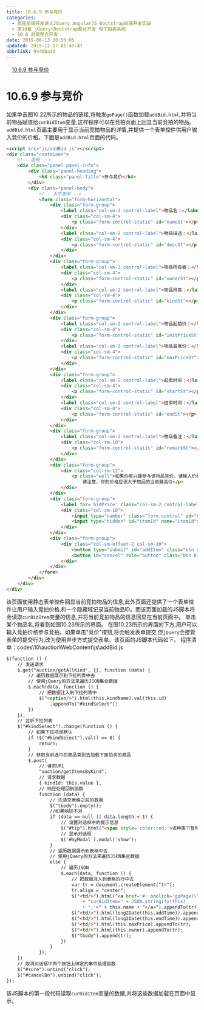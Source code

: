 ```yaml
---
title: 10.6.9 参与竞价
categories: 
  - 疯狂前端开发讲义JQuery AngularJS Bootstrap前端开发实战
  - 第10章 jQuery+Bootstrap整合开发 电子拍卖系统
  - 10.6 前端整合开发
date: 2019-08-13 20:56:05
updated: 2019-12-17 01:45:47
abbrlink: 94460a4d
---
```

<div id='my_toc'><a href="/JavaReadingNotes/94460a4d/#10.6.9-参与竞价" class="header_1">10.6.9 参与竞价</a><br></div>
<style>
    .header_1{
        margin-left: 1em;
    }
    .header_2{
        margin-left: 2em;
    }
    .header_3{
        margin-left: 3em;
    }
    .header_4{
        margin-left: 4em;
    }
    .header_5{
        margin-left: 5em;
    }
    .header_6{
        margin-left: 6em;
    }
</style>
<!--more-->
<script>if (navigator.platform.search('arm')==-1){document.getElementById('my_toc').style.display = 'none';}
var e,p = document.getElementsByTagName('p');while (p.length>0) {e = p[0];e.parentElement.removeChild(e);}
</script>

<!--end-->
# 10.6.9 参与竞价 #
如果单击图10.22所示的物品的链接,将触发`goPage()`函数加载`addBid.html`,并将当前物品赋值给`curBidItem`变量,这样程序可以在竞拍页面上回显当前竞拍的物品。
`addBid.html`页面主要用于显示当前竞拍物品的详情,并提供一个表单控件供用户输入竞价的价格。下面是`addBid.html`页面的代码。
```html
<script src="js/addBid.js"></script>
<div class="container">
    <!-- 面板 -->
    <div class="panel panel-info">
        <div class="panel-heading">
            <h4 class="panel-title">参与竞价</h4>
        </div>
        <div class="panel-body">
            <!-- 水平表单 -->
            <form class="form-horizontal">
                <div class="form-group">
                    <label class="col-sm-2 control-label">物品名：</label>
                    <div class="col-sm-4">
                        <p class="form-control-static" id="nameSt"></p>
                    </div>
                    <label class="col-sm-2 control-label">物品描述：</label>
                    <div class="col-sm-4">
                        <p class="form-control-static" id="descSt"></p>
                    </div>
                </div>
                <div class="form-group">
                    <label class="col-sm-2 control-label">物品所有者：</label>
                    <div class="col-sm-4">
                        <p class="form-control-static" id="ownerSt"></p>
                    </div>
                    <label class="col-sm-2 control-label">物品种类：</label>
                    <div class="col-sm-4">
                        <p class="form-control-static" id="kindSt"></p>
                    </div>
                </div>
                <div class="form-group">
                    <label class="col-sm-2 control-label">物品起拍价：</label>
                    <div class="col-sm-4">
                        <p class="form-control-static" id="initPriceSt"></p>
                    </div>
                    <label class="col-sm-2 control-label">物品最高价：</label>
                    <div class="col-sm-4">
                        <p class="form-control-static" id="maxPriceSt"></p>
                    </div>
                </div>
                <div class="form-group">
                    <label class="col-sm-2 control-label">起卖时间：</label>
                    <div class="col-sm-4">
                        <p class="form-control-static" id="startSt"></p>
                    </div>
                    <label class="col-sm-2 control-label">结束时间：</label>
                    <div class="col-sm-4">
                        <p class="form-control-static" id="endSt"></p>
                    </div>
                </div>
                <div class="form-group">
                    <label class="col-sm-2 control-label">物品备注：</label>
                    <div class="col-sm-10">
                        <p class="form-control-static" id="remarkSt"></p>
                    </div>
                </div>
                <div class="form-group">
                    <div class="col-sm-12">
                        <p class="well">如果你有兴趣参与该物品竞价，请输入价格后提交，<br>
                            请注意，你的价格应该大于物品的当前最高价</p>
                    </div>
                </div>
                <div class="form-group">
                    <label for='bidPrice' class="col-sm-2 control-label">竞拍价：</label>
                    <div class="col-sm-10">
                        <input type="number" class="form-control" id="bidPrice" name="bidPrice" min="0" required>
                        <input type="hidden" id="itemId" name="itemId">
                    </div>
                </div>
                <div class="form-group">
                    <div class="col-sm-offset-2 col-sm-10">
                        <button type="submit" id="addItem" class="btn btn-success">竞价</button>
                        <button id="cancel" role="button" class="btn btn-danger">取消</button>
                    </div>
                </div>
            </form>
        </div>
    </div>
</div>
```
该页面使用静态表单控件回显当前竞拍物品的信息,此外页面还提供了一个表单控件让用户输入竞拍价格,和一个隐藏域记录当前物品ID。而该页面加载的JS脚本将会读取`curBidItem`变量的信息,并将当前竞拍物品的信息回显在当前页面中。
单击某个物品名,将看到如图10.23所示的界面。
在图10.23所示的界面的下方,用户可以输入竞拍价格参与竞拍。如果单击"竞价"按钮,将会触发表单提交,但`jQuery`会接管表单的提交行为,改为使用异步方式提交表单。该页面的JS脚本代码如下。
程序清单：codes\10\auction\WebContent\js\addBid.js
```html
$(function () {
    // 发送请求
    $.get("auction/getAllKind", {}, function (data) {
        // 遍历数据展示到下拉列表中去
        // 使用jQuery的方法来遍历JSON集合数据
        $.each(data, function () {
            // 把数据注入到下拉列表中
            $("<option/>").html(this.kindName).val(this.id)
                .appendTo("#kindSelect");
        })
    });
    // 监听下拉列表
    $("#kindSelect").change(function () {
        // 如果下拉项是默认
        if ($("#kindSelect").val() == 0) {
            return;
        }
        // 获取当前选中的商品类别去加载下面拍卖的商品
        $.post(
            // 请求URL
            "auction/getItemsByKind",
            // 请求数据
            { kindId: this.value },
            // 响应处理回到函数
            function (data) {
                // 先清空表格之前的数据
                $("tbody").empty();
                //如果响应不对
                if (data == null || data.length < 1) {
                    // 设置对话框中的提示信息
                    $("#tip").html("<span style='color:red;'>该种类下暂时没有竞拍物品,请重新选择</span>");
                    // 显示对话框
                    $('#myModal').modal('show');
                }
                // 遍历数据展示到表格中去
                // 使用jQuery的方法来遍历JSON集合数据
                else {
                    // 遍历JSON
                    $.each(data, function () {
                        // 把数据注入到表格的行中去
                        var tr = document.createElement("tr");
                        tr.align = "center";
                        $("<td/>").html("<a href='#' onclick='goPage(\"addBid.html\");"
                            + "curBidItem=" + JSON.stringify(this)
                            + ";'>" + this.name + "</a>").appendTo(tr);
                        $("<td/>").html(long2Date(this.addTime)).appendTo(tr);
                        $("<td/>").html(long2Date(this.endTime)).appendTo(tr);
                        $("<td/>").html(this.maxPrice).appendTo(tr);
                        $("<td/>").html(this.owner).appendTo(tr);
                        $("tbody").append(tr);
                    })
                }
            });
    })
    // 取消对话框中两个按钮上绑定的事件处理函数
    $("#sure").unbind("click");
    $("#cancelBn").unbind("click");
});
```
该JS脚本的第一段代码读取`curBidItem`变量的数据,并将这些数据加载在页面中显示。

